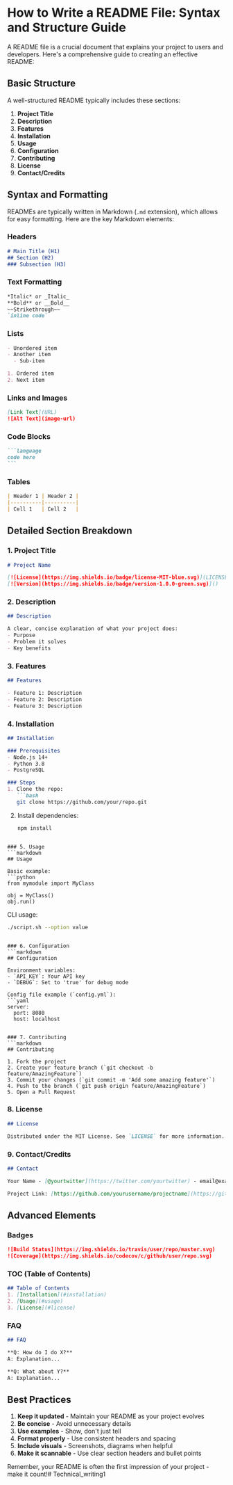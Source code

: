 # How to Write a README File: Syntax and Structure Guide

A README file is a crucial document that explains your project to users and developers. Here's a comprehensive guide to creating an effective README:

## Basic Structure

A well-structured README typically includes these sections:

1. **Project Title**
2. **Description**
3. **Features**
4. **Installation**
5. **Usage**
6. **Configuration**
7. **Contributing**
8. **License**
9. **Contact/Credits**

## Syntax and Formatting

READMEs are typically written in Markdown (`.md` extension), which allows for easy formatting. Here are the key Markdown elements:

### Headers

```markdown
# Main Title (H1)
## Section (H2)
### Subsection (H3)
```

### Text Formatting

```markdown
*Italic* or _Italic_
**Bold** or __Bold__
~~Strikethrough~~
`inline code`
```

### Lists

```markdown
- Unordered item
- Another item
  - Sub-item

1. Ordered item
2. Next item
```

### Links and Images

```markdown
[Link Text](URL)
![Alt Text](image-url)
```

### Code Blocks

````markdown
```language
code here
```
````

### Tables

```markdown
| Header 1 | Header 2 |
|----------|----------|
| Cell 1   | Cell 2   |
```

## Detailed Section Breakdown

### 1. Project Title
```markdown
# Project Name

[![License](https://img.shields.io/badge/license-MIT-blue.svg)](LICENSE)
[![Version](https://img.shields.io/badge/version-1.0.0-green.svg)]()
```

### 2. Description
```markdown
## Description

A clear, concise explanation of what your project does:
- Purpose
- Problem it solves
- Key benefits
```

### 3. Features
```markdown
## Features

- Feature 1: Description
- Feature 2: Description
- Feature 3: Description
```

### 4. Installation
```markdown
## Installation

### Prerequisites
- Node.js 14+
- Python 3.8
- PostgreSQL

### Steps
1. Clone the repo:
   ```bash
   git clone https://github.com/your/repo.git
   ```
2. Install dependencies:
   ```bash
   npm install
   ```
```

### 5. Usage
```markdown
## Usage

Basic example:
```python
from mymodule import MyClass

obj = MyClass()
obj.run()
```

CLI usage:
```bash
./script.sh --option value
```
```

### 6. Configuration
```markdown
## Configuration

Environment variables:
- `API_KEY`: Your API key
- `DEBUG`: Set to 'true' for debug mode

Config file example (`config.yml`):
```yaml
server:
  port: 8080
  host: localhost
```
```

### 7. Contributing
```markdown
## Contributing

1. Fork the project
2. Create your feature branch (`git checkout -b feature/AmazingFeature`)
3. Commit your changes (`git commit -m 'Add some amazing feature'`)
4. Push to the branch (`git push origin feature/AmazingFeature`)
5. Open a Pull Request
```

### 8. License
```markdown
## License

Distributed under the MIT License. See `LICENSE` for more information.
```

### 9. Contact/Credits
```markdown
## Contact

Your Name - [@yourtwitter](https://twitter.com/yourtwitter) - email@example.com

Project Link: [https://github.com/yourusername/projectname](https://github.com/yourusername/projectname)
```

## Advanced Elements

### Badges
```markdown
![Build Status](https://img.shields.io/travis/user/repo/master.svg)
![Coverage](https://img.shields.io/codecov/c/github/user/repo.svg)
```

### TOC (Table of Contents)
```markdown
## Table of Contents
1. [Installation](#installation)
2. [Usage](#usage)
3. [License](#license)
```

### FAQ
```markdown
## FAQ

**Q: How do I do X?**
A: Explanation...

**Q: What about Y?**
A: Explanation...
```

## Best Practices

1. **Keep it updated** - Maintain your README as your project evolves
2. **Be concise** - Avoid unnecessary details
3. **Use examples** - Show, don't just tell
4. **Format properly** - Use consistent headers and spacing
5. **Include visuals** - Screenshots, diagrams when helpful
6. **Make it scannable** - Use clear section headers and bullet points

Remember, your README is often the first impression of your project - make it count!# Technical_writing1
